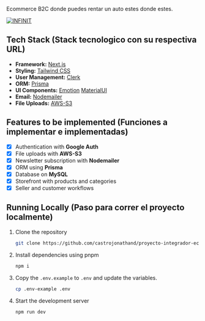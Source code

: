Ecommerce B2C donde puedes rentar un auto estes donde estes.

[![INFINIT](./src/assets/images/infinit.PNG)](https://infinit-ecommerce.vercel.app/)


## Tech Stack  (Stack tecnologico con su respectiva URL)

- **Framework:** [Next.js](https://nextjs.org)
- **Styling:** [Tailwind CSS](https://tailwindcss.com)
- **User Management:** [Clerk](https://clerk.com)
- **ORM:** [Prisma](https://www.prisma.io/)
- **UI Components:** [Emotion](https://emotion.sh/docs/introduction)
                     [MaterialUI](https://mui.com/)
- **Email:** [Nodemailer](https://nodemailer.com/)
- **File Uploads:** [AWS-S3](https://aws.amazon.com/es/s3/?nc=sn&loc=0)


## Features to be implemented  (Funciones a implementar e implementadas)

- [x] Authentication with **Google Auth**
- [x] File uploads with **AWS-S3**
- [x] Newsletter subscription with **Nodemailer**
- [x] ORM using **Prisma**
- [x] Database on **MySQL**
- [x] Storefront with products and categories
- [x] Seller and customer workflows

## Running Locally  (Paso para correr el proyecto localmente)

1. Clone the repository

   ```bash
   git clone https://github.com/castrojonathand/proyecto-integrador-ecommerce.git
   ```

2. Install dependencies using pnpm

   ```bash
   npm i
   ```

3. Copy the `.env.example` to `.env` and update the variables.

   ```bash
   cp .env-example .env
   ```

4. Start the development server

   ```bash
   npm run dev
   ```
